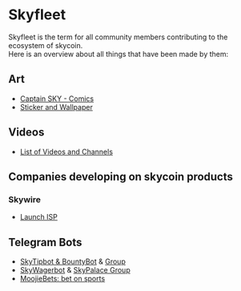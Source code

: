 # Skyfleet

Skyfleet is the term for all community members contributing to the ecosystem of skycoin.<br>
Here is an overview about all things that have been made by them:

## Art

* [Captain SKY - Comics](captain-sky-comics.md)
* [Sticker and Wallpaper](brand.md)

## Videos

* [List of Videos and Channels](videos.md)

## Companies developing on skycoin products

### Skywire

* [Launch ISP](https://mailchi.mp/e50c69388444/launchisp)

## Telegram Bots

*   [SkyTipbot & BountyBot](https://t.me/skytipbot) & [Group](https://t.me/skytipsusertest)
*   [SkyWagerbot](https://t.me/skywagerbot) & [SkyPalace Group](https://t.me/skywagers)
*   [MoojieBets: bet on sports](https://t.me/MoojieBetBot)